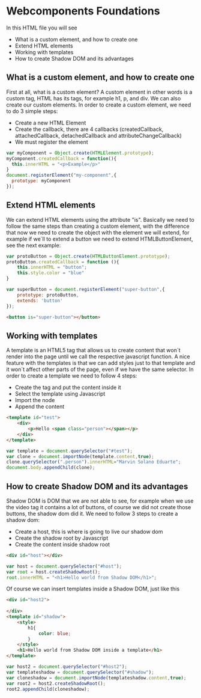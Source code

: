 # Webcomponents Foundations
In this HTML file you will see
- What is a custom element, and how to create one
- Extend HTML elements
- Working with templates
- How to create Shadow DOM and its advantages

## What is a custom element, and how to create one
First at all, what is a custom element? A custom element in other words is a custom tag, HTML has its tags, for example h1, p, and div.
We can also create our custom elements.
In order to create a custom element, we need to do 3 simple steps:
- Create a new HTML Element
- Create the callback, there are 4 callbacks (createdCallback, attachedCallback, detachedCallback and attributeChangeCallback)
- We must register the element

```javascript
var myComponent = Object.create(HTMLElement.prototype);
myComponent.createdCallback = function(){
  this.innerHTML = "<p>Example</p>"
}
document.registerElement("my-component",{
  prototype: myComponent
});
```

## Extend HTML elements
We can extend HTML elements using the attribute "is". Basically we need to follow the same steps than creating a custom element, with the difference that now we need to create the object with the element we will extend, for example if we´ll to extend a button we need to extend HTMLButtonElement, see the next example:

```javascript
var protoButton = Object.create(HTMLButtonElement.prototype);
protoButton.createdCallback = function (){
	this.innerHTML = "button";
	this.style.color = "blue"
}

var superButton = document.registerElement("super-button",{
	prototype: protoButton,
	extends: 'button'
});
```
```html
<button is="super-button"></button>
```

## Working with templates
A template is an HTML5 tag that allows us to create content that won´t render into the page until we call the respective javascript function. A nice feature with the templates is that we can add styles just to that template and it won´t affect other parts of the page, even if we have the same selector.
In order to create a template we need to follow 4 steps:
- Create the tag and put the content inside it
- Select the template using Javascript
- Import the node
- Append the content

```html
<template id="test">
	<div>
		<p>Hello <span class="person"></span></p>
	</div>
</template>
```

```javascript
var template = document.querySelector("#test");
var clone = document.importNode(template.content,true);
clone.querySelector(".person").innerHTML="Marvin Solano Eduarte";
document.body.appendChild(clone);
```

## How to create Shadow DOM and its advantages
Shadow DOM is DOM that we are not able to see, for example when we use the video tag it contains a lot of buttons, of course we did not create those buttons, the shadow dom did it.
We need to follow 3 steps to create a shadow dom:
- Create a host, this is where is going to live our shadow dom
- Create the shadow root by Javascript
- Create the content inside shadow root

```html
<div id="host"></div>
```

```javascript
var host = document.querySelector("#host");
var root = host.createShadowRoot();
root.innerHTML = "<h1>Hello world from Shadow DOM</h1>";
```

Of course we can insert templates inside a Shadow DOM, just like this
```html
<div id="host2">
		
</div>
<template id="shadow">
	<style>
		h1{
			color: blue;
		}
	</style>
	<h1>Hello world from Shadow DOM inside a template</h1>
</template>
```

```javascript
var host2 = document.querySelector("#host2");
var templateshadow = document.querySelector("#shadow");
var cloneshadow = document.importNode(templateshadow.content,true);
var root2 = host2.createShadowRoot();
root2.appendChild(cloneshadow);
```
